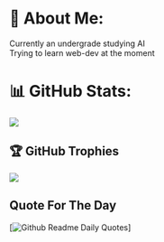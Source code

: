 # 💫 About Me:
Currently an undergrade studying AI <br>
Trying to learn web-dev at the moment

# 📊 GitHub Stats:
![](https://github-readme-stats.vercel.app/api/top-langs/?username=TheHuntsman4&theme=radical&hide_border=false&include_all_commits=false&count_private=false&layout=compact)

## 🏆 GitHub Trophies
![](https://github-profile-trophy.vercel.app/?username=TheHuntsman4&theme=radical&no-frame=false&no-bg=true&margin-w=4)

## Quote For The Day
[![Github Readme Daily Quotes](https://readme-daily-quotes.vercel.app/api?category=stoicism)]



<!-- Proudly created with GPRM ( https://gprm.itsvg.in ) -->
